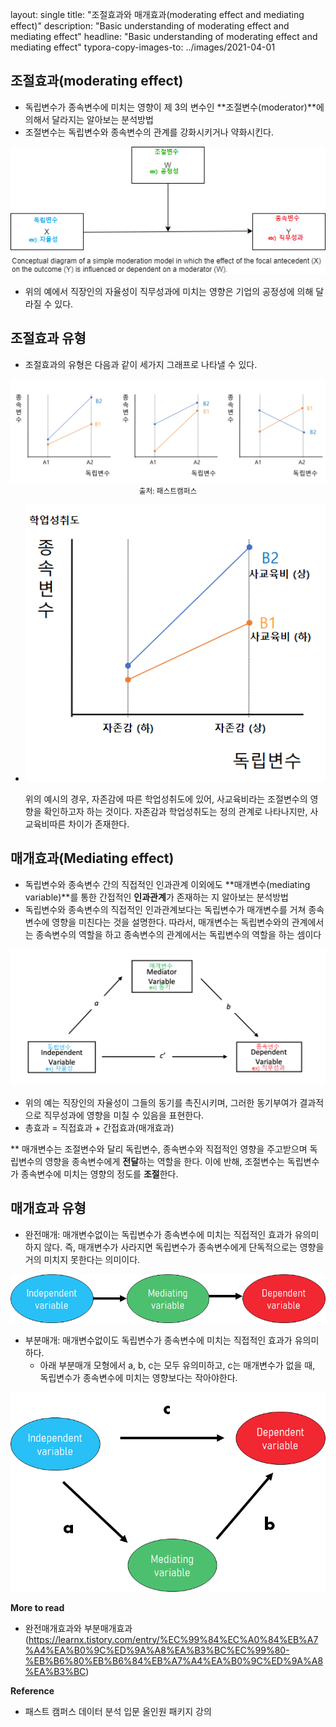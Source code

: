 layout: single
title: "조절효과와 매개효과(moderating effect and mediating effect)"
description: "Basic understanding of moderating effect and mediating effect"
headline: "Basic understanding of moderating effect and mediating effect"
typora-copy-images-to: ../images/2021-04-01



## 조절효과(moderating effect)

- 독립변수가 종속변수에 미치는 영향이 제 3의 변수인 **조절변수(moderator)**에 의해서 달라지는 알아보는 분석방법
- 조절변수는 독립변수와 종속변수의 관계를 강화시키거나 약화시킨다.

<center><img src="/images/2021-04-01/1.png"></center>

- 위의 예에서 직장인의 자율성이 직무성과에 미치는 영향은 기업의 공정성에 의해 달라질 수 있다.



## 조절효과 유형

- 조절효과의 유형은 다음과 같이 세가지 그래프로 나타낼 수 있다.

<center><img src="/images/2021-04-01/2.png"></center>

<center><small>출처: 패스트캠퍼스</small></center>

- <center><img src="/images/2021-04-01/3.png"></center>

  위의 예시의 경우, 자존감에 따른 학업성취도에 있어, 사교육비라는 조절변수의 영향을 확인하고자 하는 것이다. 자존감과 학업성취도는 정의 관계로 나타나지만, 사교육비따른 차이가 존재한다.

  

## 매개효과(Mediating effect)

- 독립변수와 종속변수 간의 직접적인 인과관계 이외에도 **매개변수(mediating variable)**를 통한 간접적인 **인과관계**가 존재하는 지 알아보는 분석방법
- 독립변수와 종속변수의 직접적인 인과관계보다는 독립변수가 매개변수를 거쳐 종속변수에 영향을 미친다는 것을 설명한다. 따라서, 매개변수는 독립변수와의 관계에서는 종속변수의 역할을 하고 종속변수의 관계에서는 독립변수의 역할을 하는 셈이다

<center><img src="/images/2021-04-01/4.png"></center>

- 위의 예는 직장인의 자율성이 그들의 동기를 촉진시키며, 그러한 동기부여가 결과적으로 직무성과에 영향을 미칠 수 있음을 표현한다. 
- 총효과 = 직접효과 + 간접효과(매개효과)



** 매개변수는 조절변수와 달리 독립변수, 종속변수와 직접적인 영향을 주고받으며 독립변수의 영향을 종속변수에게 **전달**하는 역할을 한다. 이에 반해, 조절변수는 독립변수가 종속변수에 미치는 영향의 정도를 **조절**한다.



## 매개효과 유형

- 완전매개: 매개변수없이는 독립변수가 종속변수에 미치는 직접적인 효과가 유의미하지 않다. 즉, 매개변수가 사라지면 독립변수가 종속변수에게 단독적으로는 영향을 거의 미치지 못한다는 의미이다.

<center><img src="/images/2021-04-01/5.png"></center>

- 부분매개: 매개변수없이도 독립변수가 종속변수에 미치는 직접적인 효과가 유의미하다.
  - 아래 부분매개 모형에서 a, b, c는 모두 유의미하고, c는 매개변수가 없을 때, 독립변수가 종속변수에 미치는 영향보다는 작아야한다.

<center><img src="/images/2021-04-01/6.png"></center>



**More to read**

- 완전매개효과와 부분매개효과 (https://learnx.tistory.com/entry/%EC%99%84%EC%A0%84%EB%A7%A4%EA%B0%9C%ED%9A%A8%EA%B3%BC%EC%99%80-%EB%B6%80%EB%B6%84%EB%A7%A4%EA%B0%9C%ED%9A%A8%EA%B3%BC)



**Reference** 

- 패스트 캠퍼스 데이터 분석 입문 올인원 패키지 강의